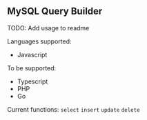 ## MySQL Query Builder

TODO: Add usage to readme

Languages supported:
- Javascript

To be supported:
- Typescript
- PHP
- Go

Current functions:
`select`
`insert`
`update`
`delete`